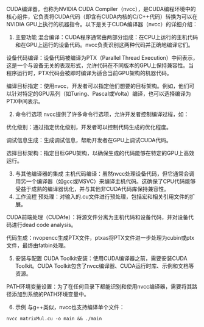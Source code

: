 CUDA编译器，也称为NVIDIA CUDA Compiler（nvcc），是CUDA编程环境中的核心组件，它负责将CUDA代码（即含有CUDA内核的C/C++代码）转换为可以在NVIDIA GPU上执行的机器指令。以下是关于CUDA编译器（nvcc）的详细介绍：

1. 主要功能
混合编译：CUDA程序通常由两部分组成：在CPU上运行的主机代码和在GPU上运行的设备代码。nvcc负责识别这两种代码并正确地编译它们。

设备代码编译：设备代码被编译为PTX（Parallel Thread Execution）中间表示，这是一个与设备无关的表现形式，允许代码在不同版本的GPU上保持兼容性。当程序运行时，PTX代码会被即时编译为适合当前GPU架构的机器代码。

编译目标指定：使用nvcc，开发者可以指定他们想要的目标架构。例如，他们可以针对特定的GPU系列（如Turing、Pascal或Volta）编译，也可以选择编译为PTX中间表示。

2. 命令行选项
nvcc提供了许多命令行选项，允许开发者控制编译过程，如：

优化级别：通过指定优化级别，开发者可以控制代码生成的优化程度。

调试信息生成：生成调试信息，帮助开发者在GPU上调试CUDA代码。

选择目标架构：指定目标GPU架构，以确保生成的代码能够在特定的GPU上高效运行。

3. 与其他编译器的集成
主机代码编译：虽然nvcc处理设备代码，但它通常会调用另一个编译器（如gcc或MSVC）来编译主机代码。这确保了CPU代码能够受益于成熟的编译器优化，并与其他非CUDA代码库保持兼容性。
4. 工作流程
预处理：对输入的.cu文件进行预处理，包括宏和相关引用文件的扩展。

CUDA前端处理（CUDAfe）：将源文件分离为主机代码和设备代码，并对设备代码进行dead code analysis。

代码生成：nvopencc生成PTX文件，ptxas将PTX文件进一步处理为cubin或ptx文件，最终由fatbin处理。

5. 安装与配置
CUDA Toolkit安装：使用CUDA编译器之前，需要安装CUDA Toolkit。CUDA Toolkit包含了nvcc编译器、CUDA运行时库、示例和文档等资源。

PATH环境变量设置：为了在任何目录下都能识别和使用nvcc编译器，需要将其路径添加到系统的PATH环境变量中。

6. 示例
与g++类似，nvcc也支持编译单个文件：
```shell
nvcc matrixMul.cu -o main && ./main
```
